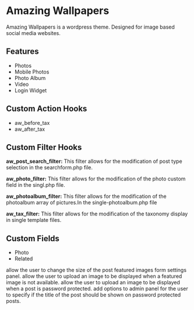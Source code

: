 # Amazing Wallpapers


Amazing Wallpapers is a wordpress theme. Designed for image based social media websites.

## Features
* Photos
* Mobile Photos
* Photo Album
* Video
* Login Widget

## Custom Action Hooks
* aw_before_tax
* aw_after_tax

## Custom Filter Hooks


**aw_post_search_filter:** This filter allows for the modification of post type selection in the searchform.php file.


**aw_photo_filter:** This filter allows for the modification of the photo custom field in the singl.php file.


**aw_photoalbum_filter:** This filter allows for the modification of the photoalbum array of pictures.In the single-photoalbum.php file


**aw_tax_filter:** This filter allows for the modification of the taxonomy display in single template files.


## Custom Fields
* Photo
* Related


allow the user to change the size of the post featured images form settings panel.
allow the user to upload an image to be displayed when a featured image is not available.
allow the user to upload an image to be displayed when a post is password protected.
add options to admin panel for the user to specify if the title of the post should be shown on password protected posts.
